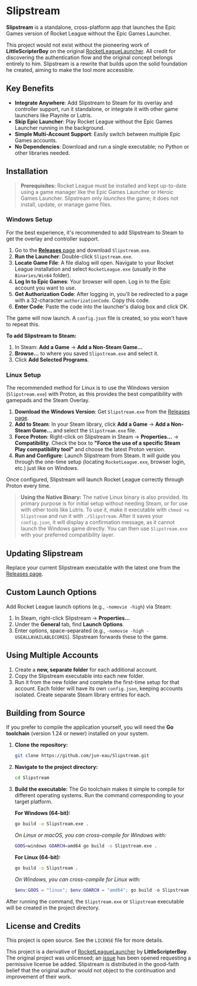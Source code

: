 # Slipstream

**Slipstream** is a standalone, cross-platform app that launches the Epic Games version of Rocket League without the Epic Games Launcher.

This project would not exist without the pioneering work of **LittleScripterBoy** on the original [RocketLeagueLauncher](https://github.com/LittleScripterBoy/RocketLeagueLauncher). All credit for discovering the authentication flow and the original concept belongs entirely to him. Slipstream is a rewrite that builds upon the solid foundation he created, aiming to make the tool more accessible.

## Key Benefits

*   **Integrate Anywhere**: Add Slipstream to Steam for its overlay and controller support, run it standalone, or integrate it with other game launchers like Playnite or Lutris.
*   **Skip Epic Launcher**: Play Rocket League without the Epic Games Launcher running in the background.
*   **Simple Multi-Account Support**: Easily switch between multiple Epic Games accounts.
*   **No Dependencies**: Download and run a single executable; no Python or other libraries needed.

## Installation

> **Prerequisites:** Rocket League must be installed and kept up-to-date using a game manager like the Epic Games Launcher or Heroic Games Launcher. Slipstream only *launches* the game; it does not install, update, or manage game files.

### Windows Setup

For the best experience, it's recommended to add Slipstream to Steam to get the overlay and controller support.

1.  Go to the [**Releases** page](https://github.com/jun-eau/Slipstream/releases) and download `Slipstream.exe`.
2.  **Run the Launcher**: Double-click `Slipstream.exe`.
3.  **Locate Game File**: A file dialog will open. Navigate to your Rocket League installation and select `RocketLeague.exe` (usually in the `Binaries/Win64` folder).
4.  **Log In to Epic Games**: Your browser will open. Log in to the Epic account you want to use.
5.  **Get Authorization Code**: After logging in, you'll be redirected to a page with a 32-character `authorizationCode`. Copy this code.
6.  **Enter Code**: Paste the code into the launcher's dialog box and click OK.

The game will now launch. A `config.json` file is created, so you won't have to repeat this.

**To add Slipstream to Steam:**
1. In Steam: **Add a Game** -> **Add a Non-Steam Game...**
2. **Browse...** to where you saved `Slipstream.exe` and select it.
3. Click **Add Selected Programs**.

### Linux Setup

The recommended method for Linux is to use the Windows version (`Slipstream.exe`) with Proton, as this provides the best compatibility with gamepads and the Steam Overlay.

1.  **Download the Windows Version**: Get `Slipstream.exe` from the [Releases page](https://github.com/jun-eau/Slipstream/releases).
2.  **Add to Steam**: In your Steam library, click **Add a Game** -> **Add a Non-Steam Game...** and select the `Slipstream.exe` file.
3.  **Force Proton**: Right-click on Slipstream in Steam -> **Properties...** -> **Compatibility**. Check the box to **"Force the use of a specific Steam Play compatibility tool"** and choose the latest Proton version.
4.  **Run and Configure**: Launch Slipstream from Steam. It will guide you through the one-time setup (locating `RocketLeague.exe`, browser login, etc.) just like on Windows.

Once configured, Slipstream will launch Rocket League correctly through Proton every time.

> **Using the Native Binary:** The native Linux binary is also provided. Its primary purpose is for initial setup without needing Steam, or for use with other tools like Lutris. To use it, make it executable with `chmod +x Slipstream` and run it with `./Slipstream`. After it saves your `config.json`, it will display a confirmation message, as it cannot launch the Windows game directly. You can then use `Slipstream.exe` with your preferred compatibility layer.

## Updating Slipstream

Replace your current Slipstream executable with the latest one from the [Releases page](https://github.com/jun-eau/Slipstream/releases).

## Custom Launch Options

Add Rocket League launch options (e.g., `-nomovie -high`) via Steam:

1.  In Steam, right-click Slipstream -> **Properties...**
2.  Under the **General** tab, find **Launch Options**.
3.  Enter options, space-separated (e.g., `-nomovie -high -USEALLAVAILABLECORES`). Slipstream forwards these to the game.

## Using Multiple Accounts

1.  Create a **new, separate folder** for each additional account.
2.  Copy the Slipstream executable into each new folder.
3.  Run it from the new folder and complete the first-time setup for that account.
    Each folder will have its own `config.json`, keeping accounts isolated. Create separate Steam library entries for each.

## Building from Source

If you prefer to compile the application yourself, you will need the **Go toolchain** (version 1.24 or newer) installed on your system.

1.  **Clone the repository:**
    ```sh
    git clone https://github.com/jun-eau/Slipstream.git
    ```

2.  **Navigate to the project directory:**
    ```sh
    cd Slipstream
    ```

3.  **Build the executable:**
    The Go toolchain makes it simple to compile for different operating systems. Run the command corresponding to your target platform.

    **For Windows (64-bit):**
    ```sh
    go build -o Slipstream.exe .
    ```
    *On Linux or macOS, you can cross-compile for Windows with:*
    ```sh
    GOOS=windows GOARCH=amd64 go build -o Slipstream.exe .
    ```

    **For Linux (64-bit):**
    ```sh
    go build -o Slipstream .
    ```
    *On Windows, you can cross-compile for Linux with:*
    ```powershell
    $env:GOOS = "linux"; $env:GOARCH = "amd64"; go build -o Slipstream .
    ```

After running the command, the `Slipstream.exe` or `Slipstream` executable will be created in the project directory.

## License and Credits

This project is open source. See the `LICENSE` file for more details.

This project is a derivative of [RocketLeagueLauncher](https://github.com/LittleScripterBoy/RocketLeagueLauncher) by **LittleScripterBoy**. The original project was unlicensed; an [issue](https://github.com/LittleScripterBoy/RocketLeagueLauncher/issues/1) has been opened requesting a permissive license be added. Slipstream is distributed in the good-faith belief that the original author would not object to the continuation and improvement of their work.
